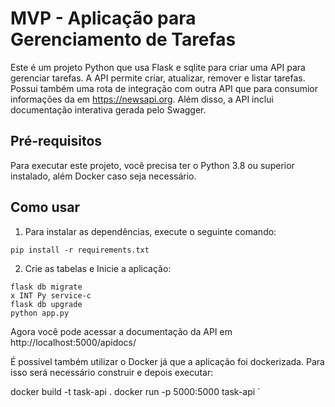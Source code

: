 # MVP - Aplicação para Gerenciamento de Tarefas

Este é um projeto Python que usa Flask e sqlite para criar uma API para gerenciar tarefas. A API permite criar, atualizar, remover e listar tarefas. Possui também uma rota de integração com outra API que para consumior informações da em https://newsapi.org. 
Além disso, a API inclui documentação interativa gerada pelo Swagger.

## Pré-requisitos

Para executar este projeto, você precisa ter o Python 3.8 ou superior instalado, além Docker caso seja necessário.

## Como usar

1. Para instalar as dependências, execute o seguinte comando:

```
pip install -r requirements.txt
```

2. Crie as tabelas e Inicie a aplicação:

```
flask db migrate                                                                                                                                                                                                 х INT Py service-c
flask db upgrade
python app.py
```

Agora você pode acessar a documentação da API em http://localhost:5000/apidocs/

É possível também utilizar o Docker já que a aplicação foi dockerizada. Para isso será necessário construir e depois executar:

 docker build -t  task-api .
 docker run -p 5000:5000 task-api `
